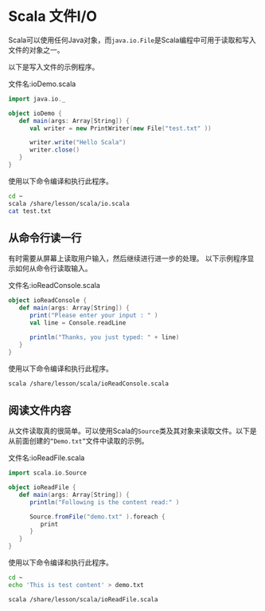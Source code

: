 # Scala 文件I/O

Scala可以使用任何Java对象，而`java.io.File`是Scala编程中可用于读取和写入文件的对象之一。

以下是写入文件的示例程序。

文件名:ioDemo.scala

```scala
import java.io._

object ioDemo {
   def main(args: Array[String]) {
      val writer = new PrintWriter(new File("test.txt" ))

      writer.write("Hello Scala")
      writer.close()
   }
}
```

使用以下命令编译和执行此程序。

```bash
cd ~
scala /share/lesson/scala/io.scala
cat test.txt
```

## 从命令行读一行

有时需要从屏幕上读取用户输入，然后继续进行进一步的处理。 以下示例程序显示如何从命令行读取输入。

文件名:ioReadConsole.scala

```scala
object ioReadConsole {
   def main(args: Array[String]) {
      print("Please enter your input : " )
      val line = Console.readLine

      println("Thanks, you just typed: " + line)
   }
}
```

使用以下命令编译和执行此程序。

```bash
scala /share/lesson/scala/ioReadConsole.scala
```

## 阅读文件内容

从文件读取真的很简单。可以使用Scala的`Source`类及其对象来读取文件。以下是从前面创建的`“Demo.txt”`文件中读取的示例。

文件名:ioReadFile.scala

```scala
import scala.io.Source

object ioReadFile {
   def main(args: Array[String]) {
      println("Following is the content read:" )

      Source.fromFile("demo.txt" ).foreach { 
         print 
      }
   }
}
```

使用以下命令编译和执行此程序。

```bash
cd ~
echo 'This is test content' > demo.txt

scala /share/lesson/scala/ioReadFile.scala
```

## 